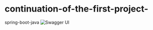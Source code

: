 # continuation-of-the-first-project-
spring-boot-java
![Swagger UI](https://user-images.githubusercontent.com/95210190/203128402-dd47f01f-cd1a-4776-8181-ab95dd331e2c.png)
